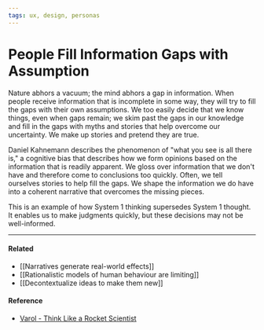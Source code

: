 ```yaml
---
tags: ux, design, personas
---
```


# People Fill Information Gaps with Assumption

Nature abhors a vacuum; the mind abhors a gap in information. When people receive information that is incomplete in some way, they will try to fill the gaps with their own assumptions. We too easily decide that we know things, even when gaps remain; we skim past the gaps in our knowledge and fill in the gaps with myths and stories that help overcome our uncertainty. We make up stories and pretend they are true.

Daniel Kahnemann describes the phenomenon of "what you see is all there is," a cognitive bias that describes how we form opinions based on the information that is readily apparent. We gloss over information that we don't have and therefore come to conclusions too quickly. Often, we tell ourselves stories to help fill the gaps. We shape the information we do have into a coherent narrative that overcomes the missing pieces.

This is an example of how System 1 thinking supersedes System 1 thought. It enables us to make judgments quickly, but these decisions may not be well-informed.

---

#### Related

- [[Narratives generate real-world effects]]
- [[Rationalistic models of human behaviour are limiting]]
- [[Decontextualize ideas to make them new]]

#### Reference

- [Varol - Think Like a Rocket Scientist](https://publish.obsidian.md/mobydiction/Varol+-+Think+Like+a+Rocket+Scientist)